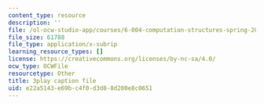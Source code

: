 ```yaml
---
content_type: resource
description: ''
file: /ol-ocw-studio-app/courses/6-004-computation-structures-spring-2017/e22a5143e69bc4f0d3d88d200e8c0651_q38KAGAKORk.srt
file_size: 61788
file_type: application/x-subrip
learning_resource_types: []
license: https://creativecommons.org/licenses/by-nc-sa/4.0/
ocw_type: OCWFile
resourcetype: Other
title: 3play caption file
uid: e22a5143-e69b-c4f0-d3d8-8d200e8c0651
---
```

